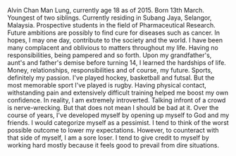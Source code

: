 Alvin Chan Man Lung, currently age 18 as of 2015. Born 13th March. Youngest of two siblings. Currently residing in Subang Jaya, Selangor, Malaysia. Prospective students in the field of Pharmaceutical Research. Future ambitions are possibly to find cure for diseases such as cancer. In hopes, I may one day, contribute to the society and the world. I have been many complacent and oblivious to matters throughout my life. Having no responsibilities, being pampered and so forth. Upon my grandfather's, aunt's and father's demise before turning 14, I learned the hardships of life. Money, relationships, responsibilities and of course, my future. Sports, definitely my passion. I've played hockey, basketball and futsal. But the most memorable sport I've played is rugby. Having physical contact, withstanding pain and extensively difficult training helped me boost my own confidence. In reality, I am extremely introverted. Talking infront of a crowd is nerve-wrecking. But that does not mean I should be bad at it. Over the course of years, I've developed myself by opening up myself to God and my friends. I would categorize myself as a pessimist. I tend to think of the worst possible outcome to lower my expectations. However, to counteract with that side of myself, I am a sore loser. I tend to give credit to myself by working hard mostly because it feels good to prevail from dire situations. 
